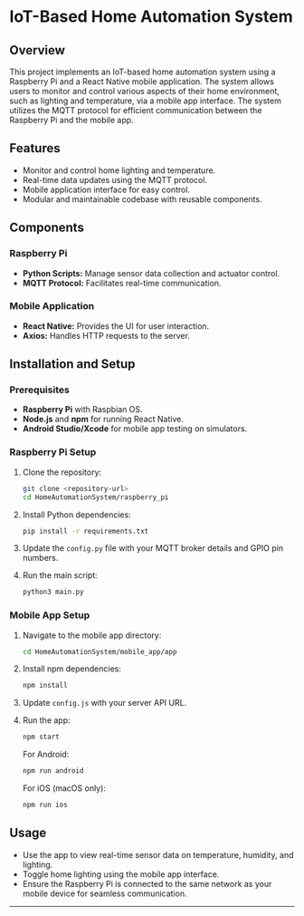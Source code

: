 # IoT-Based Home Automation System

## Overview

This project implements an IoT-based home automation system using a Raspberry Pi and a React Native mobile application. The system allows users to monitor and control various aspects of their home environment, such as lighting and temperature, via a mobile app interface. The system utilizes the MQTT protocol for efficient communication between the Raspberry Pi and the mobile app.

## Features

- Monitor and control home lighting and temperature.
- Real-time data updates using the MQTT protocol.
- Mobile application interface for easy control.
- Modular and maintainable codebase with reusable components.



## Components

### Raspberry Pi

- **Python Scripts:** Manage sensor data collection and actuator control.
- **MQTT Protocol:** Facilitates real-time communication.

### Mobile Application

- **React Native:** Provides the UI for user interaction.
- **Axios:** Handles HTTP requests to the server.

## Installation and Setup

### Prerequisites

- **Raspberry Pi** with Raspbian OS.
- **Node.js** and **npm** for running React Native.
- **Android Studio/Xcode** for mobile app testing on simulators.

### Raspberry Pi Setup

1. Clone the repository:

   ```bash
   git clone <repository-url>
   cd HomeAutomationSystem/raspberry_pi
   ```

2. Install Python dependencies:

   ```bash
   pip install -r requirements.txt
   ```

3. Update the `config.py` file with your MQTT broker details and GPIO pin numbers.

4. Run the main script:

   ```bash
   python3 main.py
   ```

### Mobile App Setup

1. Navigate to the mobile app directory:

   ```bash
   cd HomeAutomationSystem/mobile_app/app
   ```

2. Install npm dependencies:

   ```bash
   npm install
   ```

3. Update `config.js` with your server API URL.

4. Run the app:

   ```bash
   npm start
   ```

   For Android:

   ```bash
   npm run android
   ```

   For iOS (macOS only):

   ```bash
   npm run ios
   ```

## Usage

- Use the app to view real-time sensor data on temperature, humidity, and lighting.
- Toggle home lighting using the mobile app interface.
- Ensure the Raspberry Pi is connected to the same network as your mobile device for seamless communication.



---

